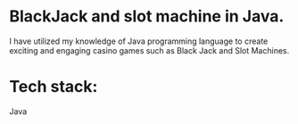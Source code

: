 # BlackJack and slot machine in Java.
I have utilized my knowledge of Java programming language to create exciting and engaging casino games such as Black Jack and Slot Machines. 

# Tech stack:
Java
